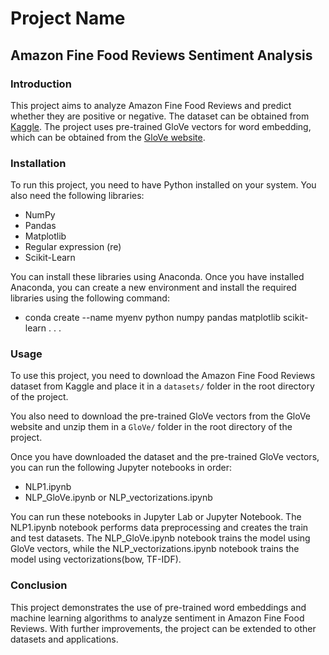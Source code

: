 # Project Name

## Amazon Fine Food Reviews Sentiment Analysis

### Introduction

This project aims to analyze Amazon Fine Food Reviews and predict whether they are positive or negative. The dataset can be obtained from [Kaggle](https://www.kaggle.com/datasets/snap/amazon-fine-food-reviews). The project uses pre-trained GloVe vectors for word embedding, which can be obtained from the [GloVe website](https://nlp.stanford.edu/projects/glove/).

### Installation

To run this project, you need to have Python installed on your system. You also need the following libraries:

- NumPy
- Pandas
- Matplotlib
- Regular expression (re)
- Scikit-Learn

You can install these libraries using Anaconda. Once you have installed Anaconda, you can create a new environment and install the required libraries using the following command:
* conda create --name myenv python numpy pandas matplotlib scikit-learn . . .


### Usage

To use this project, you need to download the Amazon Fine Food Reviews dataset from Kaggle and place it in a `datasets/` folder in the root directory of the project.

You also need to download the pre-trained GloVe vectors from the GloVe website and unzip them in a `GloVe/` folder in the root directory of the project.

Once you have downloaded the dataset and the pre-trained GloVe vectors, you can run the following Jupyter notebooks in order:

- NLP1.ipynb
- NLP_GloVe.ipynb or NLP_vectorizations.ipynb

You can run these notebooks in Jupyter Lab or Jupyter Notebook. The NLP1.ipynb notebook performs data preprocessing and creates the train and test datasets. The NLP_GloVe.ipynb notebook trains the model using GloVe vectors, while the NLP_vectorizations.ipynb notebook trains the model using vectorizations(bow, TF-IDF).

### Conclusion

This project demonstrates the use of pre-trained word embeddings and machine learning algorithms to analyze sentiment in Amazon Fine Food Reviews. With further improvements, the project can be extended to other datasets and applications.

